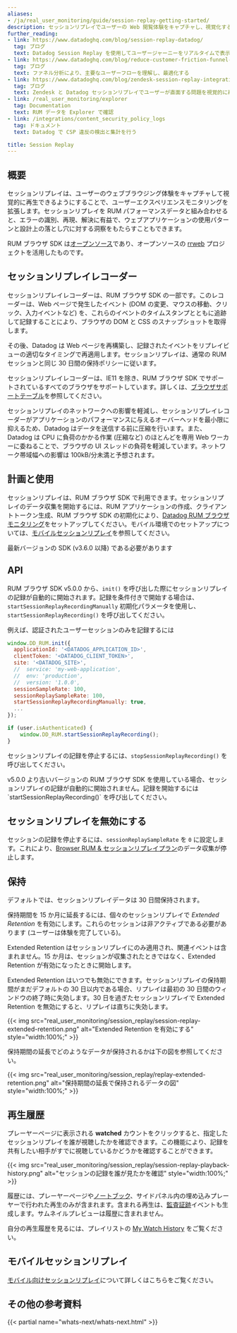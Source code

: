 ```yaml
---
aliases:
- /ja/real_user_monitoring/guide/session-replay-getting-started/
description: セッションリプレイでユーザーの Web 閲覧体験をキャプチャし、視覚化する方法について説明します。
further_reading:
- link: https://www.datadoghq.com/blog/session-replay-datadog/
  tag: ブログ
  text: Datadog Session Replay を使用してユーザージャーニーをリアルタイムで表示
- link: https://www.datadoghq.com/blog/reduce-customer-friction-funnel-analysis/
  tag: ブログ
  text: ファネル分析により、主要なユーザーフローを理解し、最適化する
- link: https://www.datadoghq.com/blog/zendesk-session-replay-integration/
  tag: ブログ
  text: Zendesk と Datadog セッションリプレイでユーザーが直面する問題を視覚的に再生する
- link: /real_user_monitoring/explorer
  tag: Documentation
  text: RUM データを Explorer で確認
- link: /integrations/content_security_policy_logs
  tag: ドキュメント
  text: Datadog で CSP 違反の検出と集計を行う

title: Session Replay
---
```


## 概要

セッションリプレイは、ユーザーのウェブブラウジング体験をキャプチャして視覚的に再生できるようにすることで、ユーザーエクスペリエンスモニタリングを拡張します。セッションリプレイを RUM パフォーマンスデータと組み合わせると、エラーの識別、再現、解決に有益で、ウェブアプリケーションの使用パターンと設計上の落とし穴に対する洞察をもたらすこともできます。

RUM ブラウザ SDK は[オープンソース][1]であり、オープンソースの [rrweb][2] プロジェクトを活用したものです。

## セッションリプレイレコーダー

セッションリプレイレコーダーは、RUM ブラウザ SDK の一部です。このレコーダーは、Web ページで発生したイベント (DOM の変更、マウスの移動、クリック、入力イベントなど) を、これらのイベントのタイムスタンプとともに追跡して記録することにより、ブラウザの DOM と CSS のスナップショットを取得します。

その後、Datadog は Web ページを再構築し、記録されたイベントをリプレイビューの適切なタイミングで再適用します。セッションリプレイは、通常の RUM セッションと同じ 30 日間の保持ポリシーに従います。

セッションリプレイレコーダーは、IE11 を除き、RUM ブラウザ SDK でサポートされているすべてのブラウザをサポートしています。詳しくは、[ブラウザサポートテーブル][3]を参照してください。

セッションリプレイのネットワークへの影響を軽減し、セッションリプレイレコーダーがアプリケーションのパフォーマンスに与えるオーバーヘッドを最小限に抑えるため、Datadog はデータを送信する前に圧縮を行います。また、Datadog は CPU に負荷のかかる作業 (圧縮など) のほとんどを専用 Web ワーカーに委ねることで、ブラウザの UI スレッドの負荷を軽減しています。ネットワーク帯域幅への影響は 100kB/分未満と予想されます。

## 計画と使用

セッションリプレイは、RUM ブラウザ SDK で利用できます。セッションリプレイのデータ収集を開始するには、RUM アプリケーションの作成、クライアントトークン生成、RUM ブラウザ SDK の初期化により、[Datadog RUM ブラウザモニタリング][4]をセットアップしてください。モバイル環境でのセットアップについては、[モバイルセッションリプレイ][5]を参照してください。

<div class="alert alert-info">最新バージョンの SDK (v3.6.0 以降) である必要があります</div>

## API

RUM ブラウザ SDK v5.0.0 から、`init()` を呼び出した際にセッションリプレイの記録が自動的に開始されます。記録を条件付きで開始する場合は、`startSessionReplayRecordingManually` 初期化パラメータを使用し、`startSessionReplayRecording()` を呼び出してください。

例えば、認証されたユーザーセッションのみを記録するには

```javascript
window.DD_RUM.init({
  applicationId: '<DATADOG_APPLICATION_ID>',
  clientToken: '<DATADOG_CLIENT_TOKEN>',
  site: '<DATADOG_SITE>',
  //  service: 'my-web-application',
  //  env: 'production',
  //  version: '1.0.0',
  sessionSampleRate: 100,
  sessionReplaySampleRate: 100,
  startSessionReplayRecordingManually: true,
  ...
});

if (user.isAuthenticated) {
    window.DD_RUM.startSessionReplayRecording();
}
```

セッションリプレイの記録を停止するには、`stopSessionReplayRecording()` を呼び出してください。

<div class="alert alert-warning">v5.0.0 より古いバージョンの RUM ブラウザ SDK を使用している場合、セッションリプレイの記録が自動的に開始されません。記録を開始するには `startSessionReplayRecording()` を呼び出してください。</div>

## セッションリプレイを無効にする

セッションの記録を停止するには、`sessionReplaySampleRate` を `0` に設定します。これにより、[Browser RUM & セッションリプレイプラン][6]のデータ収集が停止します。

## 保持

デフォルトでは、セッションリプレイデータは 30 日間保持されます。

保持期間を 15 か月に延長するには、個々のセッションリプレイで _Extended Retention_ を有効にします。これらのセッションは非アクティブである必要があります (ユーザーは体験を完了している)。

Extended Retention はセッションリプレイにのみ適用され、関連イベントは含まれません。15 か月は、セッションが収集されたときではなく、Extended Retention が有効になったときに開始します。

Extended Retention はいつでも無効にできます。セッションリプレイの保持期間がまだデフォルトの 30 日以内である場合、リプレイは最初の 30 日間のウィンドウの終了時に失効します。30 日を過ぎたセッションリプレイで Extended Retention を無効にすると、リプレイは直ちに失効します。

{{< img src="real_user_monitoring/session_replay/session-replay-extended-retention.png" alt="Extended Retention を有効にする" style="width:100%;" >}}

保持期間の延長でどのようなデータが保持されるかは下の図を参照してください。

{{< img src="real_user_monitoring/session_replay/replay-extended-retention.png" alt="保持期間の延長で保持されるデータの図" style="width:100%;" >}}

## 再生履歴

プレーヤーページに表示される **watched** カウントをクリックすると、指定したセッションリプレイを誰が視聴したかを確認できます。この機能により、記録を共有したい相手がすでに視聴しているかどうかを確認することができます。

{{< img src="real_user_monitoring/session_replay/session-replay-playback-history.png" alt="セッションの記録を誰が見たかを確認" style="width:100%;" >}}

履歴には、プレーヤーページや[ノートブック][8]、サイドパネル内の埋め込みプレーヤーで行われた再生のみが含まれます。含まれる再生は、[監査証跡][7]イベントも生成します。サムネイルプレビューは履歴に含まれません。

自分の再生履歴を見るには、プレイリストの [My Watch History][9] をご覧ください。

## モバイルセッションリプレイ

[モバイル向けセッションリプレイ][5]について詳しくはこちらをご覧ください。

## その他の参考資料

{{< partial name="whats-next/whats-next.html" >}}

[1]: https://github.com/DataDog/browser-sdk
[2]: https://www.rrweb.io/
[3]: https://github.com/DataDog/browser-sdk/blob/main/packages/rum/BROWSER_SUPPORT.md
[4]: /ja/real_user_monitoring/browser/
[5]: /ja/real_user_monitoring/session_replay/mobile/
[6]: https://www.datadoghq.com/pricing/?product=real-user-monitoring--session-replay#real-user-monitoring--session-replay
[7]: https://docs.datadoghq.com/ja/account_management/audit_trail/
[8]: https://docs.datadoghq.com/ja/notebooks/
[9]: https://app.datadoghq.com/rum/replay/playlists/my-watch-history
